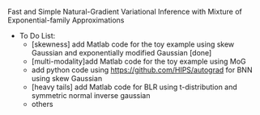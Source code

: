 Fast and Simple Natural-Gradient Variational Inference with Mixture of Exponential-family Approximations

* To Do List:
  * [skewness] add Matlab code for the toy example using skew Gaussian and exponentially modified Gaussian [done] 
  * [multi-modality]add Matlab code for the toy example using MoG
  * add python code using https://github.com/HIPS/autograd for BNN using skew Gaussian
  * [heavy tails] add Matlab code for BLR using t-distribution and  symmetric normal inverse gaussian
  * others
